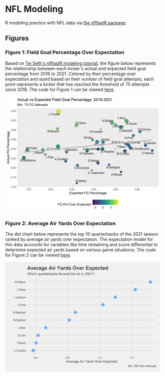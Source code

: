 # NFL Modeling
R modeling practice with NFL data via [the nflfastR package](https://www.nflfastr.com/).

## Figures

### Figure 1: Field Goal Percentage Over Expectation

Based on [Tej Seth's nflfastR modeling tutorial](https://www.youtube.com/watch?v=J4p8ZfYW5Oo), the figure below represents the relationship between each kicker's actual and expected field goal percentage from 2016 to 2021. Colored by their percentage over expectation and sized based on their number of field goal attempts, each point represents a kicker that has reached the threshold of 75 attempts since 2016. The code for Figure 1 can be viewed [here](https://github.com/jbrooksdata/nfl-modeling/blob/main/R/field%20goal%20pct%20expectation.R).

![](figures/field%20goal%20pct%20expectation.png)

### Figure 2: Average Air Yards Over Expectation

The dot chart below represents the top 10 quarterbacks of the 2021 season ranked by average air yards over expectation. The expectation model for this data accounts for variables like time remaining and score differential to determine expected air yards based on various game situations. The code for Figure 2 can be viewed [here](https://github.com/jbrooksdata/nfl-modeling/blob/main/R/air%20%20yards%20expectation.R).

![](figures/air%20yards%20expectation.png)
